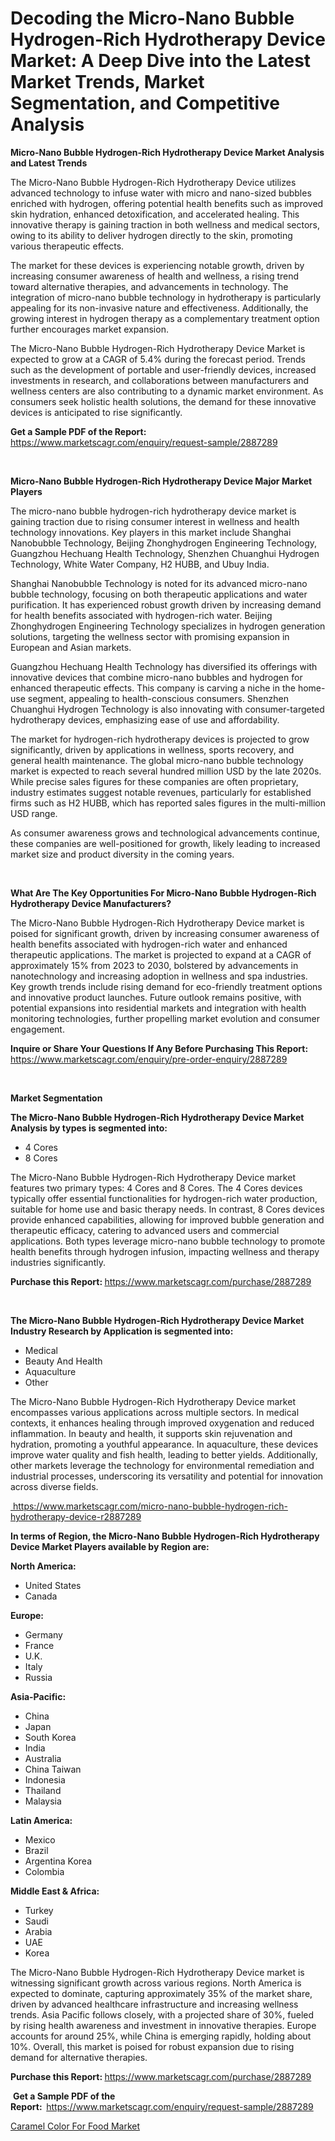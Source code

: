 <p><h1>Decoding the Micro-Nano Bubble Hydrogen-Rich Hydrotherapy Device Market: A Deep Dive into the Latest Market Trends, Market Segmentation, and Competitive Analysis</h1></p><p><strong>Micro-Nano Bubble Hydrogen-Rich Hydrotherapy Device Market Analysis and Latest Trends</strong></p>
<p><p>The Micro-Nano Bubble Hydrogen-Rich Hydrotherapy Device utilizes advanced technology to infuse water with micro and nano-sized bubbles enriched with hydrogen, offering potential health benefits such as improved skin hydration, enhanced detoxification, and accelerated healing. This innovative therapy is gaining traction in both wellness and medical sectors, owing to its ability to deliver hydrogen directly to the skin, promoting various therapeutic effects.</p><p>The market for these devices is experiencing notable growth, driven by increasing consumer awareness of health and wellness, a rising trend toward alternative therapies, and advancements in technology. The integration of micro-nano bubble technology in hydrotherapy is particularly appealing for its non-invasive nature and effectiveness. Additionally, the growing interest in hydrogen therapy as a complementary treatment option further encourages market expansion.</p><p>The Micro-Nano Bubble Hydrogen-Rich Hydrotherapy Device Market is expected to grow at a CAGR of 5.4% during the forecast period. Trends such as the development of portable and user-friendly devices, increased investments in research, and collaborations between manufacturers and wellness centers are also contributing to a dynamic market environment. As consumers seek holistic health solutions, the demand for these innovative devices is anticipated to rise significantly.</p></p>
<p><strong>Get a Sample PDF of the Report:&nbsp;</strong> <a href="https://www.marketscagr.com/enquiry/request-sample/2887289?utm_campaign=3198&utm_medium=2&utm_source=Github&utm_content=ia&utm_term=14032025&utm_id=micro-nano-bubble-hydrogen-rich-hydrotherapy-device">https://www.marketscagr.com/enquiry/request-sample/2887289</a></p>
<p>&nbsp;</p>
<p><strong>Micro-Nano Bubble Hydrogen-Rich Hydrotherapy Device Major Market Players</strong></p>
<p><p>The micro-nano bubble hydrogen-rich hydrotherapy device market is gaining traction due to rising consumer interest in wellness and health technology innovations. Key players in this market include Shanghai Nanobubble Technology, Beijing Zhonghydrogen Engineering Technology, Guangzhou Hechuang Health Technology, Shenzhen Chuanghui Hydrogen Technology, White Water Company, H2 HUBB, and Ubuy India.</p><p>Shanghai Nanobubble Technology is noted for its advanced micro-nano bubble technology, focusing on both therapeutic applications and water purification. It has experienced robust growth driven by increasing demand for health benefits associated with hydrogen-rich water. Beijing Zhonghydrogen Engineering Technology specializes in hydrogen generation solutions, targeting the wellness sector with promising expansion in European and Asian markets.</p><p>Guangzhou Hechuang Health Technology has diversified its offerings with innovative devices that combine micro-nano bubbles and hydrogen for enhanced therapeutic effects. This company is carving a niche in the home-use segment, appealing to health-conscious consumers. Shenzhen Chuanghui Hydrogen Technology is also innovating with consumer-targeted hydrotherapy devices, emphasizing ease of use and affordability.</p><p>The market for hydrogen-rich hydrotherapy devices is projected to grow significantly, driven by applications in wellness, sports recovery, and general health maintenance. The global micro-nano bubble technology market is expected to reach several hundred million USD by the late 2020s. While precise sales figures for these companies are often proprietary, industry estimates suggest notable revenues, particularly for established firms such as H2 HUBB, which has reported sales figures in the multi-million USD range.</p><p>As consumer awareness grows and technological advancements continue, these companies are well-positioned for growth, likely leading to increased market size and product diversity in the coming years.</p></p>
<p>&nbsp;</p>
<p><strong>What Are The Key Opportunities For Micro-Nano Bubble Hydrogen-Rich Hydrotherapy Device Manufacturers?</strong></p>
<p><p>The Micro-Nano Bubble Hydrogen-Rich Hydrotherapy Device market is poised for significant growth, driven by increasing consumer awareness of health benefits associated with hydrogen-rich water and enhanced therapeutic applications. The market is projected to expand at a CAGR of approximately 15% from 2023 to 2030, bolstered by advancements in nanotechnology and increasing adoption in wellness and spa industries. Key growth trends include rising demand for eco-friendly treatment options and innovative product launches. Future outlook remains positive, with potential expansions into residential markets and integration with health monitoring technologies, further propelling market evolution and consumer engagement.</p></p>
<p><strong>Inquire or Share Your Questions If Any Before Purchasing This Report:</strong> <a href="https://www.marketscagr.com/enquiry/pre-order-enquiry/2887289?utm_campaign=3198&utm_medium=2&utm_source=Github&utm_content=ia&utm_term=14032025&utm_id=micro-nano-bubble-hydrogen-rich-hydrotherapy-device">https://www.marketscagr.com/enquiry/pre-order-enquiry/2887289</a></p>
<p>&nbsp;</p>
<p><strong>Market Segmentation</strong></p>
<p><strong>The Micro-Nano Bubble Hydrogen-Rich Hydrotherapy Device Market Analysis by types is segmented into:</strong></p>
<p><ul><li>4 Cores</li><li>8 Cores</li></ul></p>
<p><p>The Micro-Nano Bubble Hydrogen-Rich Hydrotherapy Device market features two primary types: 4 Cores and 8 Cores. The 4 Cores devices typically offer essential functionalities for hydrogen-rich water production, suitable for home use and basic therapy needs. In contrast, 8 Cores devices provide enhanced capabilities, allowing for improved bubble generation and therapeutic efficacy, catering to advanced users and commercial applications. Both types leverage micro-nano bubble technology to promote health benefits through hydrogen infusion, impacting wellness and therapy industries significantly.</p></p>
<p><strong>Purchase this Report:&nbsp;</strong><a href="https://www.marketscagr.com/purchase/2887289?utm_campaign=3198&utm_medium=2&utm_source=Github&utm_content=ia&utm_term=14032025&utm_id=micro-nano-bubble-hydrogen-rich-hydrotherapy-device">https://www.marketscagr.com/purchase/2887289</a></p>
<p>&nbsp;</p>
<p><strong>The Micro-Nano Bubble Hydrogen-Rich Hydrotherapy Device Market Industry Research by Application is segmented into:</strong></p>
<p><ul><li>Medical</li><li>Beauty And Health</li><li>Aquaculture</li><li>Other</li></ul></p>
<p><p>The Micro-Nano Bubble Hydrogen-Rich Hydrotherapy Device market encompasses various applications across multiple sectors. In medical contexts, it enhances healing through improved oxygenation and reduced inflammation. In beauty and health, it supports skin rejuvenation and hydration, promoting a youthful appearance. In aquaculture, these devices improve water quality and fish health, leading to better yields. Additionally, other markets leverage the technology for environmental remediation and industrial processes, underscoring its versatility and potential for innovation across diverse fields.</p></p>
<p><a href="https://www.marketscagr.com/micro-nano-bubble-hydrogen-rich-hydrotherapy-device-r2887289?utm_campaign=3198&utm_medium=2&utm_source=Github&utm_content=ia&utm_term=14032025&utm_id=micro-nano-bubble-hydrogen-rich-hydrotherapy-device">&nbsp;https://www.marketscagr.com/micro-nano-bubble-hydrogen-rich-hydrotherapy-device-r2887289</a></p>
<p><strong>In terms of Region, the Micro-Nano Bubble Hydrogen-Rich Hydrotherapy Device Market Players available by Region are:</strong></p>
<p>
    <p> <strong> North America: </strong>
        <ul>
            <li>United States</li>
            <li>Canada</li>
        </ul>
        </p> 
    <p> <strong> Europe: </strong>
        <ul>
            <li>Germany</li>
            <li>France</li>
            <li>U.K.</li>
            <li>Italy</li>
            <li>Russia</li>
        </ul>
        </p> 
    <p> <strong> Asia-Pacific: </strong>
        <ul>
            <li>China</li>
            <li>Japan</li>
            <li>South Korea</li>
            <li>India</li>
            <li>Australia</li>
            <li>China Taiwan</li>
            <li>Indonesia</li>
            <li>Thailand</li>
            <li>Malaysia</li>
        </ul>
        </p> 
    <p> <strong> Latin America: </strong>
        <ul>
            <li>Mexico</li>
            <li>Brazil</li>
            <li>Argentina Korea</li>
            <li>Colombia</li>
        </ul>
        </p> 
    <p> <strong> Middle East & Africa: </strong>
        <ul>
            <li>Turkey</li>
            <li>Saudi</li>
            <li>Arabia</li>
            <li>UAE</li>
            <li>Korea</li>
        </ul>
    </p>
    </p>
<p><p>The Micro-Nano Bubble Hydrogen-Rich Hydrotherapy Device market is witnessing significant growth across various regions. North America is expected to dominate, capturing approximately 35% of the market share, driven by advanced healthcare infrastructure and increasing wellness trends. Asia Pacific follows closely, with a projected share of 30%, fueled by rising health awareness and investment in innovative therapies. Europe accounts for around 25%, while China is emerging rapidly, holding about 10%. Overall, this market is poised for robust expansion due to rising demand for alternative therapies.</p></p>
<p><strong>Purchase this Report: </strong><a href="https://www.marketscagr.com/purchase/2887289?utm_campaign=3198&utm_medium=2&utm_source=Github&utm_content=ia&utm_term=14032025&utm_id=micro-nano-bubble-hydrogen-rich-hydrotherapy-device">https://www.marketscagr.com/purchase/2887289</a></p>
<p>&nbsp;<strong>Get a Sample PDF of the Report:&nbsp;&nbsp;</strong><a href="https://www.marketscagr.com/enquiry/request-sample/2887289?utm_campaign=3198&utm_medium=2&utm_source=Github&utm_content=ia&utm_term=14032025&utm_id=micro-nano-bubble-hydrogen-rich-hydrotherapy-device">https://www.marketscagr.com/enquiry/request-sample/2887289</a></p>
<p><strong></strong></p>
<p><p><a href="https://github.com/duscarajlha/Market-Research-Report-List-1/blob/main/caramel-color-for-food-market.md?utm_campaign=3198&utm_medium=2&utm_source=Github&utm_content=ia&utm_term=14032025&utm_id=micro-nano-bubble-hydrogen-rich-hydrotherapy-device">Caramel Color For Food Market</a></p></p>